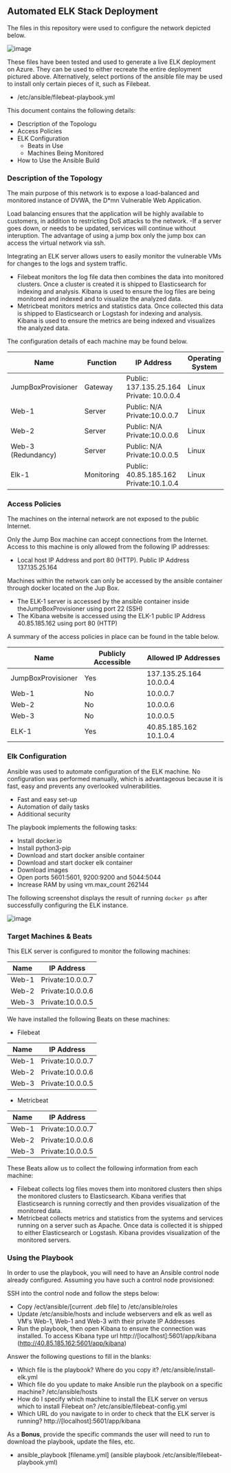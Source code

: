 ## Automated ELK Stack Deployment

The files in this repository were used to configure the network depicted below.

![image](https://user-images.githubusercontent.com/85324134/122702082-e564e500-d20b-11eb-8007-854a5468b95e.png)

These files have been tested and used to generate a live ELK deployment on Azure. They can be used to either recreate the entire deployment pictured above. Alternatively, select portions of the ansible file may be used to install only certain pieces of it, such as Filebeat.

- /etc/ansible/filebeat-playbook.yml

This document contains the following details:
- Description of the Topologu
- Access Policies
- ELK Configuration
  - Beats in Use
  - Machines Being Monitored
- How to Use the Ansible Build


### Description of the Topology

The main purpose of this network is to expose a load-balanced and monitored instance of DVWA, the D*mn Vulnerable Web Application.

Load balancing ensures that the application will be highly available to customers, in addition to restricting DoS attacks to the network.
-If a server goes down, or needs to be updated, services will continue without interuption. The advantage of using a jump box only the jump box can access the virtual network via ssh. 

Integrating an ELK server allows users to easily monitor the vulnerable VMs for changes to the logs and system traffic.
- Filebeat monitors the log file data then combines the data into monitored clusters. Once a cluster is created it is shipped to Elasticsearch for indexing and analysis. Kibana is used to ensure the log files are being monitored and indexed and to visualize the analyzed data. 
- Metricbeat monitors metrics and statistics data. Once collected this data is shipped to Elasticsearch or Logstash for indexing and analysis. Kibana is used to ensure the metrics are being indexed and visualizes the analyzed data. 

The configuration details of each machine may be found below.

| Name               | Function   | IP Address                                | Operating System |
|--------------------|------------|-------------------------------------------|------------------|
| JumpBoxProvisioner | Gateway    | Public: 137.135.25.164  Private: 10.0.0.4 | Linux            | 
| Web-1              | Server     | Public: N/A  Private:10.0.0.7             | Linux            |
| Web-2              | Server     | Public: N/A  Private:10.0.0.6             | Linux            |
| Web-3 (Redundancy) | Server     | Public: N/A  Private:10.0.0.5             | Linux            |
| Elk-1              | Monitoring | Public: 40.85.185.162  Private:10.1.0.4   | Linux            |


### Access Policies

The machines on the internal network are not exposed to the public Internet. 

Only the Jump Box machine can accept connections from the Internet. Access to this machine is only allowed from the following IP addresses:
- Local host IP Address and port 80 (HTTP). Public IP Address 137.135.25.164

Machines within the network can only be accessed by the ansible container through docker located on the Jup Box.
- The ELK-1 server is accessed by the ansible container inside theJumpBoxProvisioner using port 22 (SSH)
- The Kibana website is accessed using the ELK-1 public IP Address 40.85.185.162 using port 80 (HTTP)

A summary of the access policies in place can be found in the table below.

| Name     | Publicly Accessible | Allowed IP Addresses    |
|----------|---------------------|-------------------------|
| JumpBoxProvisioner | Yes       | 137.135.25.164 10.0.0.4 |
| Web-1              | No        | 10.0.0.7                |
| Web-2              | No        | 10.0.0.6                |
| Web-3              | No        | 10.0.0.5                |
| ELK-1              | Yes       | 40.85.185.162 10.1.0.4  |


### Elk Configuration

Ansible was used to automate configuration of the ELK machine. No configuration was performed manually, which is advantageous because it is fast, easy and prevents any overlooked vulnerabilities.
- Fast and easy set-up
- Automation of daily tasks
- Additional security

The playbook implements the following tasks:
- Install docker.io
- Install python3-pip
- Download and start docker ansible container
- Download and start docker elk container
- Download images
- Open ports 5601:5601, 9200:9200 and 5044:5044
- Increase RAM by using vm.max_count 262144

The following screenshot displays the result of running `docker ps` after successfully configuring the ELK instance.

![image](https://user-images.githubusercontent.com/85324134/122702731-3b865800-d20d-11eb-8d7a-440708c6013e.png)

### Target Machines & Beats
This ELK server is configured to monitor the following machines:

| Name  | IP Address       |                
|-------|------------------|
| Web-1 | Private:10.0.0.7 |
| Web-2 | Private:10.0.0.6 |
| Web-3 | Private:10.0.0.5 |

We have installed the following Beats on these machines:
- Filebeat

| Name  | IP Address       |                
|-------|------------------|
| Web-1 | Private:10.0.0.7 |
| Web-2 | Private:10.0.0.6 |
| Web-3 | Private:10.0.0.5 |

- Metricbeat

| Name  | IP Address       |                
|-------|------------------|
| Web-1 | Private:10.0.0.7 |
| Web-2 | Private:10.0.0.6 |
| Web-3 | Private:10.0.0.5 |

These Beats allow us to collect the following information from each machine:
- Filebeat collects log files moves them into monitored clusters then ships the monitored clusters to Elasticsearch. Kibana verifies that Elasticsearch is running correctly and then provides visualization of the monitored data. 
- Metricbeat collects metrics and statistics from the systems and services running on a server such as Apache. Once data is collected it is shipped to either Elasticsearch or Logstash. Kibana provides visualization of the monitored servers.  

### Using the Playbook
In order to use the playbook, you will need to have an Ansible control node already configured. Assuming you have such a control node provisioned: 

SSH into the control node and follow the steps below:
- Copy /ect/ansible/[current .deb file] to /etc/ansible/roles
- Update /etc/ansible/hosts and include webservers and elk as well as VM's Web-1, Web-1 and Web-3 with their private IP Addresses
- Run the playbook, then open Kibana to ensure the connection was installed. To access Kibana type url http://[localhost]:5601/app/kibana (http://40.85.185.162:5601/app/kibana)

Answer the following questions to fill in the blanks:
- Which file is the playbook? Where do you copy it? 
     /etc/ansible/install-elk.yml
- Which file do you update to make Ansible run the playbook on a specific machine?
     /etc/ansible/hosts
- How do I specify which machine to install the ELK server on versus which to install Filebeat on?
     /etc/ansible/filebeat-config.yml
- Which URL do you navigate to in order to check that the ELK server is running?
     http://[localhost]:5601/app/kibana

As a **Bonus**, provide the specific commands the user will need to run to download the playbook, update the files, etc.
- ansible_playbook [filename.yml] (ansible playbook /etc/ansible/filebeat-playbook.yml)
